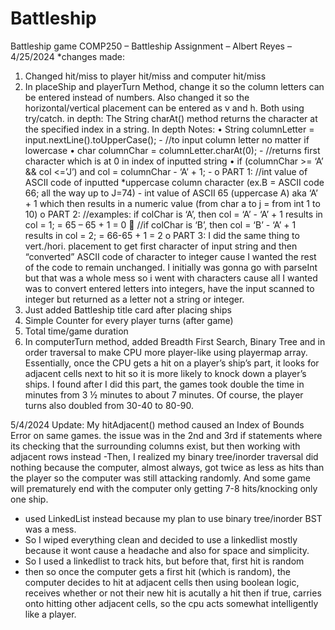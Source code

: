 # Battleship
Battleship game
COMP250 – Battleship Assignment – Albert Reyes – 4/25/2024
*changes made:
1. Changed hit/miss to player hit/miss and computer hit/miss 
2.  In placeShip and playerTurn Method, change it so the column letters can be entered instead of numbers. Also changed it so the horizontal/vertical placement can be entered as v and h. Both using try/catch. in depth: The String charAt() method returns the character at the specified index in a string. 
In depth Notes:
•	String columnLetter = input.nextLine().toUpperCase(); - //to input column letter no matter if lowercase 
•	char columnChar = columnLetter.charAt(0); - //returns first character which is at 0 in index of inputted string 
•	if (columnChar >= ‘A’ && col <=’J’) and col = columnChar - ‘A’ + 1; - 
o	PART 1: //int value of ASCII code of inputted *uppercase column character (ex.B = ASCII code 66; all the way up to J=74) - int value of ASCII 65 (uppercase A) aka ‘A’ + 1 which then results in a numeric value (from char a to j = from int 1 to 10) 
o	PART 2: //examples: if colChar is ‘A’, then col = ‘A’ - ‘A’ + 1 results in col = 1; = 65 – 65 + 1 = 0 
	//if colChar is ‘B’, then col = ‘B’ - ‘A’ + 1 results in col = 2; = 66-65 + 1 = 2
o	PART 3: I did the same thing to vert./hori. placement to get first character of input string and then “converted” ASCII code of character to integer cause I wanted the rest of the code to remain unchanged. I initially was gonna go with parseInt but that was a whole mess so i went with characters cause all I wanted was to convert entered letters into integers, have the input scanned to integer but returned as a letter not a string or integer.
3. Just added Battleship title card after placing ships
4. Simple Counter for every player turns (after game) 
5. Total time/game duration
6. In computerTurn method, added Breadth First Search, Binary Tree and in order traversal to make CPU more player-like using playermap array. Essentially, once the CPU gets a hit on a player’s ship’s part, it looks for adjacent cells next to hit so it is more likely to knock down a player’s ships. I found after I did this part, the games took double the time in minutes from 3 ½ minutes to about 7 minutes. Of course, the player turns also doubled from 30-40 to 80-90.

5/4/2024 Update:
My hitAdjacent() method caused an Index of Bounds Error on same games. the issue was in the 2nd and 3rd if statements where its checking that the surrounding columns exist, but then working with adjacent rows instead
-Then, I realized my binary tree/inorder traversal did nothing because the computer, almost always, got twice as less as hits than the player so the computer was still attacking randomly. And some game will prematurely end with the computer only getting 7-8 hits/knocking only one ship.
- used LinkedList instead because my plan to use binary tree/inorder BST was a mess.
- So I wiped everything clean and decided to use a linkedlist mostly because it wont cause a headache and also for space and simplicity.
- So I used a linkedlist to track hits, but before that, first hit is random
- then so once the computer gets a first hit (which is random), the computer decides to hit at adjacent cells then using boolean logic, receives whether or not their new hit is acutally a hit then if true, carries onto hitting other adjacent cells, so the cpu acts somewhat intelligently like a player.
